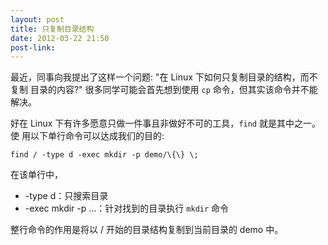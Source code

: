 ```yaml
---
layout: post
title: 只复制目录结构
date: 2012-03-22 21:50
post-link: 
---
```


最近，同事向我提出了这样一个问题: "在 Linux 下如何只复制目录的结构，而不复制
目录的内容?" 很多同学可能会首先想到使用 `cp` 命令，但其实该命令并不能解决。
<!--more-->

好在 Linux 下有许多愿意只做一件事且非做好不可的工具，`find` 就是其中之一。使
用以下单行命令可以达成我们的目的:

    find / -type d -exec mkdir -p demo/\{\} \;

在该单行中，

+ -type d：只搜索目录
+ -exec mkdir -p ...：针对找到的目录执行 `mkdir` 命令

整行命令的作用是将以 / 开始的目录结构复制到当前目录的 demo 中。
